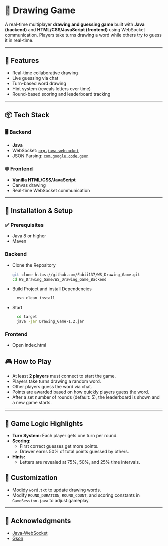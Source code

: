 # 🎨 Drawing Game

A real-time multiplayer **drawing and guessing game** built with **Java (backend)** and **HTML/CSS/JavaScript (frontend)** using WebSocket communication. Players take turns drawing a word while others try to guess it in real-time.

---

## 📌 Features

- Real-time collaborative drawing
- Live guessing via chat
- Turn-based word drawing
- Hint system (reveals letters over time)
- Round-based scoring and leaderboard tracking

---

## 📦 Tech Stack

### 🖥 Backend

- **Java**
- WebSocket: [`org.java-websocket`](https://github.com/TooTallNate/Java-WebSocket)
- JSON Parsing: [`com.google.code.gson`](https://github.com/google/gson)

### 🌐 Frontend

- **Vanilla HTML/CSS/JavaScript**
- Canvas drawing
- Real-time WebSocket communication

---

## 🚀 Installation & Setup

### ✅ Prerequisites

- Java 8 or higher  
- Maven

### Backend

- Clone the Repository
  ```bash
  git clone https://github.com/Fabii137/WS_Drawing_Game.git
  cd WS_Drawing_Game/WS_Drawing_Game_Backend
  ```
- Build Project and install Dependencies
  ```bash
    mvn clean install
  ```

- Start
  ```bash
    cd target
    java -jar Drawing_Game-1.2.jar
  ```
### Frontend
- Open index.html

## 🎮 How to Play

- At least **2 players** must connect to start the game.
- Players take turns drawing a random word.
- Other players guess the word via chat.
- Points are awarded based on how quickly players guess the word.
- After a set number of rounds (default: 5), the leaderboard is shown and a new game starts.

---

## 🧠 Game Logic Highlights

- **Turn System:** Each player gets one turn per round.
- **Scoring:**
  - First correct guesses get more points.
  - Drawer earns 50% of total points guessed by others.
- **Hints:**
  - Letters are revealed at 75%, 50%, and 25% time intervals.


## 🔧 Customization
- Modidy `word.txt` to update drawing words.
- Modify `ROUND_DURATION`, `ROUND_COUNT`, and scoring constants in `GameSession.java` to adjust gameplay.

---


## 🙌 Acknowledgments

- [Java-WebSocket](https://github.com/TooTallNate/Java-WebSocket)
- [Gson](https://github.com/google/gson)
